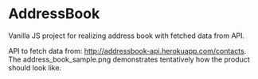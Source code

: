 # AddressBook
Vanilla JS project for realizing address book with fetched data from API.

API to fetch data from: http://addressbook-api.herokuapp.com/contacts.
The address_book_sample.png demonstrates tentatively how the product should look like.
